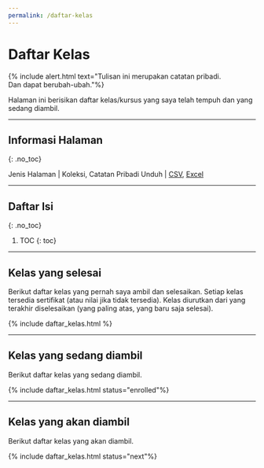 ```yaml
---
permalink: /daftar-kelas
---
```


# Daftar Kelas

{% include alert.html text="Tulisan ini merupakan catatan pribadi.<br>Dan dapat berubah-ubah."%}

Halaman ini berisikan daftar kelas/kursus yang saya telah tempuh dan yang sedang diambil. 

-----

## Informasi Halaman
{: .no_toc}

Jenis Halaman | Koleksi, Catatan Pribadi
Unduh | [CSV](https://github.com/taruma/vivaldi/blob/master/docs/_data/list_course.csv), [Excel](https://github.com/taruma/vivaldi/blob/master/docs/_data/list_course_excel.xlsx)

-----

## Daftar Isi
{: .no_toc}
1. TOC
{: toc}

-----

## Kelas yang selesai

Berikut daftar kelas yang pernah saya ambil dan selesaikan. Setiap kelas tersedia sertifikat (atau nilai jika tidak tersedia). Kelas diurutkan dari yang terakhir diselesaikan (yang paling atas, yang baru saja selesai). 

{% include daftar_kelas.html %}

-----

## Kelas yang sedang diambil

Berikut daftar kelas yang sedang diambil. 

{% include daftar_kelas.html status="enrolled"%}

-----


## Kelas yang akan diambil

Berikut daftar kelas yang akan diambil. 

{% include daftar_kelas.html status="next"%}
